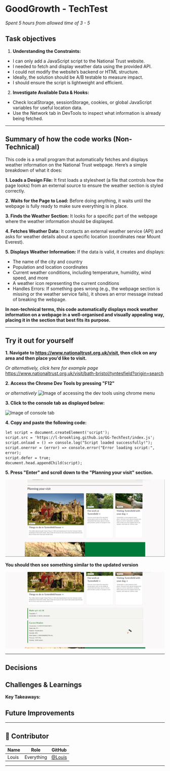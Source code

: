 # GoodGrowth - TechTest

*Spent 5 hours from allowed time of 3 - 5*

## Task objectives

1. **Understanding the Constraints:**

- I can only add a JavaScript script to the National Trust website.
- I needed to fetch and display weather data using the provided API.
- I could not modify the website’s backend or HTML structure.
- Ideally, the solution should be A/B testable to measure impact.
- I should ensure the script is lightweight and efficient.

2. **Investigate Available Data & Hooks:**

- Check localStorage, sessionStorage, cookies, or global JavaScript variables for useful location data.
- Use the Network tab in DevTools to inspect what information is already being fetched.

---

## Summary of how the code works (Non-Technical)

This code is a small program that automatically fetches and displays weather information on the National Trust webpage. Here’s a simple breakdown of what it does:

**1. Loads a Design File:** It first loads a stylesheet (a file that controls how the page looks) from an external source to ensure the weather section is styled correctly.

**2. Waits for the Page to Load:** Before doing anything, it waits until the webpage is fully ready to make sure everything is in place.

**3. Finds the Weather Section:** It looks for a specific part of the webpage where the weather information should be displayed.

**4. Fetches Weather Data:** It contacts an external weather service (API) and asks for weather details about a specific location (coordinates near Mount Everest).

**5. Displays Weather Information:** If the data is valid, it creates and displays:

- The name of the city and country
- Population and location coordinates
- Current weather conditions, including temperature, humidity, wind speed, and more
- A weather icon representing the current conditions
- Handles Errors: If something goes wrong (e.g., the webpage section is missing or the weather service fails), it shows an error message instead of breaking the webpage.

**In non-technical terms, this code automatically displays mock weather information on a webpage in a well-organised and visually appealing way, placing it in the section that best fits its purpose.**

---
## Try it out for yourself

**1. Navigate to https://www.nationaltrust.org.uk/visit, then click on any area and then place you'd like to visit.**

*Or alternatively, click here for example page*
https://www.nationaltrust.org.uk/visit/bath-bristol/tyntesfield?origin=search



**2. Access the Chrome Dev Tools by pressing "F12"**

*or alternatively*
![Image of accessing the dev tools using chrome menu](https://external-content.duckduckgo.com/iu/?u=https%3A%2F%2Fdeveloper.chrome.com%2Fstatic%2Fdocs%2Fdevtools%2Fopen%2Fimage%2Fthe-developer-tools-optio-2d9d9b7c0ac96_2880.png&f=1&nofb=1&ipt=4f02006465386b2832362bd817f8dbdbfeeb9bd89cff8fa2d84abddf53a8dab8&ipo=images)



**3. Click to the console tab as displayed below:**

![Image of console tab](https://developer.chrome.com/static/docs/devtools/console/image/the-console-panel-next-t-9c932aff8f795_856.png)



**4. Copy and paste the following code:**

```
let script = document.createElement('script');
script.src = 'https://l-brookling.github.io/GG-TechTest/index.js';
script.onload = () => console.log("Script loaded successfully!");
script.onerror = (error) => console.error("Error loading script:", error);
script.defer = true;
document.head.appendChild(script);
```



**5. Press "Enter" and scroll down to the "Planning your visit" section.**

![Image of planning your visit section](/img/Default%20planning%20your%20visit%20section.PNG)

**You should then see something similar to the updated version**

![Image of modified section](/img/Modified%20version.PNG)

---

## Decisions

## Challenges & Learnings

**Key Takeaways:**

## Future Improvements

---

## 👥 Contributor

| Name  | Role       | GitHub                                   |
| ----- | ---------- | ---------------------------------------- |
| Louis | Everything | [@Louis](https://github.com/L-Brookling) |

---
